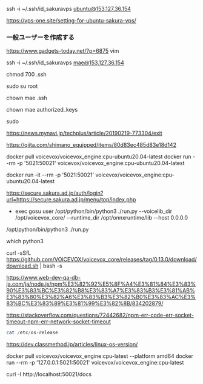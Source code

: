ssh -i ~/.ssh/id_sakuravps ubuntu@153.127.36.154

https://vps-one.site/setting-for-ubuntu-sakura-vps/

### 一般ユーザーを作成する



https://www.gadgets-today.net/?p=6875
vim



ssh -i ~/.ssh/id_sakuravps mae@153.127.36.154

chmod 700 .ssh

sudo su root

chown mae .ssh

chown mae authorized_keys


sudo 


https://news.mynavi.jp/techplus/article/20190219-773304/exit


https://qiita.com/shimano_equipped/items/80d83ec485d83e18d142



docker pull voicevox/voicevox_engine:cpu-ubuntu20.04-latest
docker run --rm -p '5021:50021' voicevox/voicevox_engine:cpu-ubuntu20.04-latest

docker run -it --rm -p '5021:50021' voicevox/voicevox_engine:cpu-ubuntu20.04-latest


https://secure.sakura.ad.jp/auth/login?url=https://secure.sakura.ad.jp/menu/top/index.php



+ exec gosu user /opt/python/bin/python3 ./run.py --voicelib_dir /opt/voicevox_core/ --runtime_dir /opt/onnxruntime/lib --host 0.0.0.0

/opt/python/bin/python3 ./run.py 


which python3


curl -sSfL https://github.com/VOICEVOX/voicevox_core/releases/tag/0.13.0/download/download.sh | bash -s


https://www.web-dev-qa-db-ja.com/ja/node.js/npm%E3%82%92%E5%8F%A4%E3%81%84%E3%83%90%E3%83%BC%E3%82%B8%E3%83%A7%E3%83%B3%E3%81%AB%E3%83%80%E3%82%A6%E3%83%B3%E3%82%B0%E3%83%AC%E3%83%BC%E3%83%89%E3%81%99%E3%82%8B/834202879/



https://stackoverflow.com/questions/72442682/npm-err-code-err-socket-timeout-npm-err-network-socket-timeout


```powershell
cat /etc/os-release
```


https://dev.classmethod.jp/articles/linux-os-version/


 docker pull voicevox/voicevox_engine:cpu-latest --platform amd64
docker run --rm -p '127.0.0.1:5021:50021' voicevox/voicevox_engine:cpu-latest


curl -I http://localhost:50021/docs

